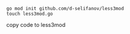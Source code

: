 ```
go mod init github.com/d-selifanov/less3mod
touch less3mod.go
```
copy code to less3mod

```

```